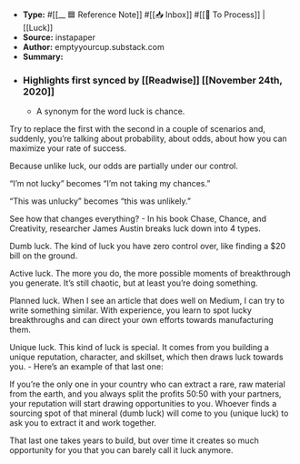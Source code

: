 - **Type:** #[[__ 🟦  Reference Note]] #[[📥 Inbox]] #[[📝 To Process]] | [[Luck]]
- **Source:**  instapaper
- **Author:** emptyyourcup.substack.com
- **Summary:**
- ### Highlights first synced by [[Readwise]] [[November 24th, 2020]]
    - A synonym for the word luck is chance.

Try to replace the first with the second in a couple of scenarios and, suddenly, you’re talking about probability, about odds, about how you can maximize your rate of success.

Because unlike luck, our odds are partially under our control.

“I’m not lucky” becomes “I’m not taking my chances.”

“This was unlucky” becomes “this was unlikely.”

See how that changes everything? 
    - In his book Chase, Chance, and Creativity, researcher James Austin breaks luck down into 4 types.

Dumb luck. The kind of luck you have zero control over, like finding a $20 bill on the ground.

Active luck. The more you do, the more possible moments of breakthrough you generate. It’s still chaotic, but at least you’re doing something.

Planned luck. When I see an article that does well on Medium, I can try to write something similar. With experience, you learn to spot lucky breakthroughs and can direct your own efforts towards manufacturing them.

Unique luck. This kind of luck is special. It comes from you building a unique reputation, character, and skillset, which then draws luck towards you. 
    - Here’s an example of that last one:

If you’re the only one in your country who can extract a rare, raw material from the earth, and you always split the profits 50:50 with your partners, your reputation will start drawing opportunities to you. Whoever finds a sourcing spot of that mineral (dumb luck) will come to you (unique luck) to ask you to extract it and work together.

That last one takes years to build, but over time it creates so much opportunity for you that you can barely call it luck anymore. 
